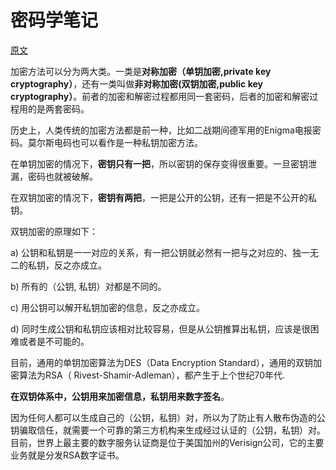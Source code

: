 # 密码学笔记

[原文](http://www.ruanyifeng.com/blog/2006/12/notes_on_cryptography.html)

加密方法可以分为两大类。一类是**对称加密（单钥加密,private key cryptography）**，还有一类叫做**非对称加密(双钥加密,public key cryptography）**。前者的加密和解密过程都用同一套密码，后者的加密和解密过程用的是两套密码。

历史上，人类传统的加密方法都是前一种，比如二战期间德军用的Enigma电报密码。莫尔斯电码也可以看作是一种私钥加密方法。

在单钥加密的情况下，**密钥只有一把**，所以密钥的保存变得很重要。一旦密钥泄漏，密码也就被破解。

在双钥加密的情况下，**密钥有两把**，一把是公开的公钥，还有一把是不公开的私钥。

双钥加密的原理如下：

a) 公钥和私钥是一一对应的关系，有一把公钥就必然有一把与之对应的、独一无二的私钥，反之亦成立。

b) 所有的（公钥, 私钥）对都是不同的。

c) 用公钥可以解开私钥加密的信息，反之亦成立。

d) 同时生成公钥和私钥应该相对比较容易，但是从公钥推算出私钥，应该是很困难或者是不可能的。


目前，通用的单钥加密算法为DES（Data Encryption Standard），通用的双钥加密算法为RSA（ Rivest-Shamir-Adleman），都产生于上个世纪70年代.

**在双钥体系中，公钥用来加密信息，私钥用来数字签名**。

因为任何人都可以生成自己的（公钥，私钥）对，所以为了防止有人散布伪造的公钥骗取信任，就需要一个可靠的第三方机构来生成经过认证的（公钥，私钥）对。目前，世界上最主要的数字服务认证商是位于美国加州的Verisign公司，它的主要业务就是分发RSA数字证书。
